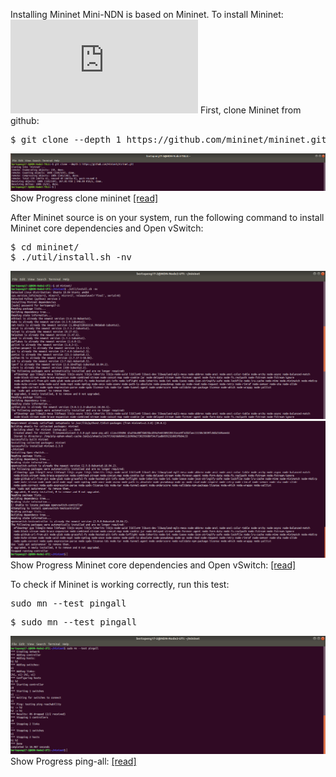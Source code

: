 Installing Mininet
Mini-NDN is based on Mininet. To install Mininet: ![[7th-ndn-hackathon]](https://7th-ndn-hackathon.named-data.net/mini-ndn-documentation/manual/INSTALL.html)
First, clone Mininet from github:

<pre>
$ git clone --depth 1 https://github.com/mininet/mininet.git
</pre>
![[alt tag]](https://github.com/syaifulahdan/Mini-NDN-Work/blob/main/Assignment%202:NDNrg-Topology/NDNrg-Image-Node3/NDNrg-Image-Mininet3/1-gitclone-mininet3.png)
 Show Progress clone mininet [[read]](https://github.com/syaifulahdan/Mini-NDN-Work/blob/main/Assignment%202:NDNrg-Topology/NDNrg-Image-Node3/NDNrg-Image-Mininet3/mininet3-gitclone.txt)

After Mininet source is on your system, run the following command to install Mininet core dependencies and Open vSwitch:
<pre>
$ cd mininet/
$ ./util/install.sh -nv
</pre>
![[alt tag]](https://github.com/syaifulahdan/Mini-NDN-Work/blob/main/Assignment%202:NDNrg-Topology/NDNrg-Image-Node2/NDNrg-Image-Mininet2/2-mininet-util-install.png)
![[alt tag]](https://github.com/syaifulahdan/Mini-NDN-Work/blob/main/Assignment%202:NDNrg-Topology/NDNrg-Image-Node2/NDNrg-Image-Mininet2/2-mininet-util-install-finish.png)
Show Progress  Mininet core dependencies and Open vSwitch: [[read]](https://github.com/syaifulahdan/Mini-NDN-Work/blob/main/Assignment%202:NDNrg-Topology/NDNrg-Image-Node2/mininet2-util-install.txt)

To check if Mininet is working correctly, run this test:
<pre>
sudo mn --test pingall
</pre>

<pre>
$ sudo mn --test pingall
</pre> 
![[alt tag]](https://github.com/syaifulahdan/Mini-NDN-Work/blob/main/Assignment%202:NDNrg-Topology/NDNrg-Image-Node2/NDNrg-Image-Mininet2/3-mininet-test-pingall.png)
Show Progress ping-all: [[read]](https://github.com/syaifulahdan/Mini-NDN-Work/blob/main/Assignment%202:NDNrg-Topology/NDNrg-Image-Node2/mininet2-test-pingall.txt)
